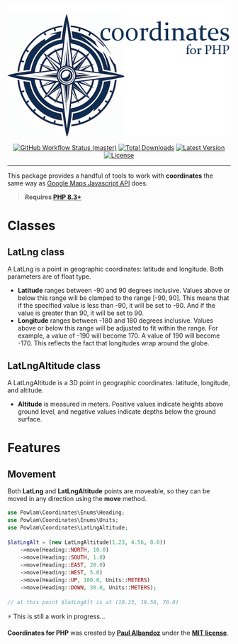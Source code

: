 <p align="center">
    <img src="https://raw.githubusercontent.com/powlam/coordinates/main/docs/coordinatesLogo.png" alt="Coordinates for Php">
    <p align="center">
        <a href="https://github.com/powlam/coordinates/actions"><img alt="GitHub Workflow Status (master)" src="https://img.shields.io/github/actions/workflow/status/powlam/coordinates/tests.yml"></a>
        <a href="https://packagist.org/packages/powlam/coordinates"><img alt="Total Downloads" src="https://img.shields.io/packagist/dt/powlam/coordinates"></a>
        <a href="https://packagist.org/packages/powlam/coordinates"><img alt="Latest Version" src="https://img.shields.io/packagist/v/powlam/coordinates"></a>
        <a href="https://packagist.org/packages/powlam/coordinates"><img alt="License" src="https://img.shields.io/packagist/l/powlam/coordinates"></a>
    </p>
</p>

------
This package provides a handful of tools to work with **coordinates** the same way as [Google Maps Javascript API](https://developers.google.com/maps/documentation/javascript/reference/coordinates?hl=es-419) does.

> **Requires [PHP 8.3+](https://php.net/releases/)**

# Classes

## LatLng class

A LatLng is a point in geographic coordinates: latitude and longitude. Both parameters are of float type.

* **Latitude** ranges between -90 and 90 degrees inclusive. Values above or below this range will be clamped to the range [-90, 90]. This means that if the specified value is less than -90, it will be set to -90. And if the value is greater than 90, it will be set to 90.
* **Longitude** ranges between -180 and 180 degrees inclusive. Values above or below this range will be adjusted to fit within the range. For example, a value of -190 will become 170. A value of 190 will become -170. This reflects the fact that longitudes wrap around the globe.

## LatLngAltitude class

A LatLngAltitude is a 3D point in geographic coordinates: latitude, longitude, and altitude.

* **Altitude** is measured in meters. Positive values indicate heights above ground level, and negative values indicate depths below the ground surface.

# Features

## Movement

Both **LatLng** and **LatLngAltitude** points are moveable, so they can be moved in any direction using the **move** method.

```php
use Powlam\Coordinates\Enums\Heading;
use Powlam\Coordinates\Enums\Units;
use Powlam\Coordinates\LatLngAltitude;

$latLngAlt = (new LatLngAltitude(1.23, 4.56, 0.0))
    ->move(Heading::NORTH, 10.0)
    ->move(Heading::SOUTH, 1.0)
    ->move(Heading::EAST, 20.0)
    ->move(Heading::WEST, 5.0)
    ->move(Heading::UP, 100.0, Units::METERS)
    ->move(Heading::DOWN, 30.0, Units::METERS);

// at this point $latLngAlt is at (10.23, 19.56, 70.0)
```

⚡️ This is still a work in progress...

**Coordinates for PHP** was created by **[Paul Albandoz](https://github.com/powlam)** under the **[MIT license](https://opensource.org/licenses/MIT)**.
